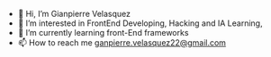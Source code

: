 - 👋 Hi, I’m Gianpierre Velasquez
- 👀 I’m interested in FrontEnd Developing, Hacking and IA Learning,
- 🌱 I’m currently learning front-End frameworks
- 📫 How to reach me ganpierre.velasquez22@gmail.com

<!---
gianpierreVelasquez/gianpierreVelasquez is a ✨ special ✨ repository because its `README.md` (this file) appears on your GitHub profile.
You can click the Preview link to take a look at your changes.
--->
